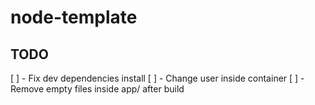 # node-template

## TODO
[ ] - Fix dev dependencies install
[ ] - Change user inside container
[ ] - Remove empty files inside app/ after build